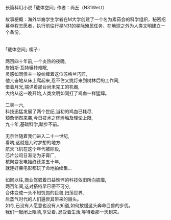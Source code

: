 长篇科幻小说 ｢载体空间｣   作者：尚丘（N31WeLt）<br>
<br>
故事梗概：海外华裔学生学者在M大学创建了一个名为素茹会的科学组织，秘密招募单程志愿者，执行前往行星N31的星际殖民任务，在地球之外为人类文明建立一个备份。<br>
<br>
<br>
｢载体空间｣ 楔子 :<br>
<br>
两百四十年前,一个炎热的夜晚,<br>
詹姆斯·瓦特辗转难眠,<br>
灵感如同债主一般纠缠着这位苏格兰巧匠,<br>
他亢奋地从床上爬起来,忍不住又挑灯来到树林后的工作间,<br>
借着月光,端详着那台尚未完工的机器,<br>
大约从这一晚开始,人类文明如同打了鸡血一样猛蹿｡<br>
<br>
二零一六,<br>
科技迅猛发展了两个世纪,当初的鸡血已耗尽,<br>
颓惫悄然来袭,今日技术之辉煌触及理论上限,<br>
九十年,基础科学,踏步不前｡<br>
<br>
无奈伴随着我们进入二十一世纪,<br>
看呐,这就是儿时梦想的地方:<br>
航天飞机在这个年代被除役,<br>
芯片公司日渐沦为牙膏厂,<br>
核聚变发电始终还差五十年,<br>
就连好莱电影都玩了命地拍续集…<br>
<br>
如同以往,商业驾驭着日益憔悴的科技依旧所向披靡,<br>
两百年间,这对搭档早已密不可分,<br>
合体变成一头不知饥饱的巨兽,扫荡世界,<br>
后蒸气时代的人们遍尝其带来的甜头｡<br>
如今,已没有人愿意也没有人知道,如何放缓这头奔命巨兽的步伐｡<br>
我们一起闭上眼睛,享受着､忍受着生活,等待着那一天到来｡<br>
<br>
